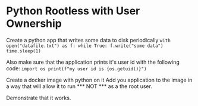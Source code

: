 # Python Rootless with User Ownership

Create a python app that writes some data to disk periodically
`with open("datafile.txt") as f:
    while True:
        f.write("some data")
        time.sleep(1)`

Also make sure that the application prints it's user id with the following code:
`import os
print(f"my user id is {os.getuid()}")`

Create a docker image with python on it
Add you application to the image in a way that will allow it to run
*** NOT *** as a the root user.

Demonstrate that it works.
